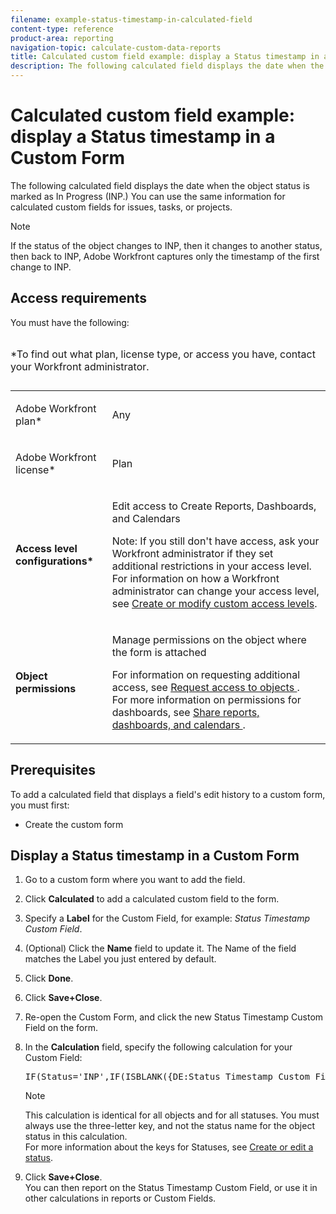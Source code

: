 ```yaml
---
filename: example-status-timestamp-in-calculated-field
content-type: reference
product-area: reporting
navigation-topic: calculate-custom-data-reports
title: Calculated custom field example: display a Status timestamp in a Custom Form
description: The following calculated field displays the date when the object status is marked as In Progress (INP.) You can use the same information for calculated custom fields for issues, tasks, or projects.
---
```


# Calculated custom field example: display a Status timestamp in a Custom Form

The following calculated field displays the date when the object status is marked as In Progress (INP.) You can use the same information for calculated custom fields for issues, tasks, or projects.

>[!NOTE]
>
>If the status of the object changes to INP, then it changes to another status, then back to INP, Adobe Workfront captures only the timestamp of the first change to INP.

## Access requirements

You must have the following:

<table cellspacing="15"> 
 <caption style="text-align: left;"> 
  <p>*To find out what plan, license type, or access you have, contact your Workfront administrator.</p> 
 </caption> 
 <col> 
 </col> 
 <col> 
 </col> 
 <tbody> 
  <tr> 
   <td> <p>Adobe Workfront plan*</p> </td> 
   <td>Any</td> 
  </tr> 
  <tr> 
   <td> <p>Adobe Workfront license*</p> </td> 
   <td> <p>Plan </p> </td> 
  </tr> 
  <tr> 
   <td><strong>Access level configurations*</strong> </td> 
   <td> <p>Edit access to Create Reports, Dashboards, and Calendars</p> <p>Note: If you still don't have access, ask your Workfront administrator if they set additional restrictions in your access level. For information on how a Workfront administrator can change your access level, see <a href="../../../administration-and-setup/add-users/configure-and-grant-access/create-modify-access-levels.md" class="MCXref xref">Create or modify custom access levels</a>.</p> </td> 
  </tr> 
  <tr> 
   <td> <p><strong>Object permissions</strong> </p> </td> 
   <td> <p>Manage permissions on the object where the form is attached</p> <p>For information on requesting additional access, see <a href="../../../workfront-basics/grant-and-request-access-to-objects/request-access.md" class="MCXref xref">Request access to objects </a>.<br>For more information on permissions for dashboards, see <a href="../../../workfront-basics/grant-and-request-access-to-objects/permissions-reports-dashboards-calendars.md" class="MCXref xref">Share reports, dashboards, and calendars </a>.</p> </td> 
  </tr> 
 </tbody> 
</table>

## Prerequisites

To add a calculated field that displays a field's edit history to a custom form, you must first:

* Create the custom form

## Display a Status timestamp in a Custom Form

1. Go to a custom form where you want to add the field.
1. Click **Calculated** to add a calculated custom field to the form.  

1. Specify a **Label** for the Custom Field, for example: *Status Timestamp Custom Field*.

1. (Optional) Click the **Name** field to update it. The Name of the field matches the Label you just entered by default. 
1. Click&nbsp;**Done**. 
1. Click **Save+Close**.
1. Re-open the Custom Form, and click the new Status Timestamp Custom Field on the form.
1. In the **Calculation** field, specify the following calculation for your Custom Field:  
   <pre>IF(Status='INP',IF(ISBLANK({DE:Status Timestamp Custom Field}),$$NOW,{DE:Status Timestamp Custom Field}),{DE:Status Timestamp Custom Field})</pre>

   <!--
   <p data-mc-conditions="QuicksilverOrClassic.Draft mode">(NOTE: Alina: text should wrap here.)</p>
   -->

   >[!NOTE]
   >
   >This calculation is identical for all objects and for all statuses. You must always use the three-letter key, and not the status name for the object status in this calculation.  
   >For more information about the keys for Statuses, see [Create or edit a status](../../../administration-and-setup/customize-workfront/creating-custom-status-and-priority-labels/create-or-edit-a-status.md).

1. Click **Save+Close**.  
   You can then report on the Status Timestamp Custom Field, or use it in other calculations in reports or Custom Fields.

